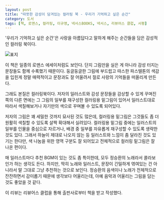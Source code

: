 ```yaml
---
layout: post
title: "따뜻한 감성이 담겨있는 컬러링 북 - 우리가 기억하고 싶은 순간"
category: 도서
tags: [책, 로맨스, 컬러링, 이규영, 넥서스BOOKS, 넥서스, 리뷰어스 클럽, 서평]
---
```


'우리가 기억하고 싶은 순간'은
사랑을 아름답다고 말하게 해주는 순간들을 담은 감성적인 컬러링 북이다.

![표지](https://images2.imgbox.com/76/e7/AF84dbE7_o.jpg)

이 책은 일종의 로맨스 에세이처럼도 보인다.
단지 그림만을 실은 게 아니라 감성 터지는 문장들도 함께 수록했기 때문이다.
둥글둥글한 그림에 부드럽고 따스한 파스텔톤의 색감을 입힌게 정말 매력적이고
문장과도 잘 어울려서 절로 사랑의 기억들을 떠올리게 만든다.

그래도 본질은 컬러링북이다.
저자의 일러스트와 감성 문장들을 감상할 수 있게 꾸며진 쪽의 다른 면에는
그 그림의 일부를 재구성한 컬러링용 밑그림이 있어서
일러스트대로 따라서 색칠해보거나
자기만의 색으로 꾸며볼 수 있도록 되어있다.

저자의 그림은 꽤 세밀한 것까지 묘사된 것도 많은데,
컬러링용 밑그림은 그것들도 좀 더 원활히 색칠할 수 있도록 살짝 확대해서 실려있다.
컬러링용 밑그림 중에는 일러스트의 일부를 인물을 중심으로 자르거나,
배경 중 일부를 자유롭게 재구성할 수 있도록 생략한 것도 있다.
그래서 하늘이 제대로 나오지 않는 등 일러스트와 느낌이 좀 달라진 것도 있기는 한다만,
색 나눔을 위한 영역 구분도 잘 되어있고 전체적으로 컬러링 밑그림은 잘 나온 편이다.

매 일러스트마다 추천 BGM이 있는 것도 좀 특이한데,
모두 정승환의 노래라서 콜라보인가 하는 생각도 든다.
하지만, 딱히 노래와 일러스트, 문장이 긴밀하게 엮여있는 건 아니라서
말 그대로 그냥 추천하는 것으로 보인다.
정승환의 음색이나 노래가 전체적으로 잔잔하면서 감미롭기 때문에 생각보다 어울리는데,
아예 음악과 어울리는 그림을 담는 것도 좋았을 것 같다.



<div class="im im-info">
이 리뷰는 리뷰어스 클럽을 통해 출판사로부터 책을 받고 작성했다.
</div>
